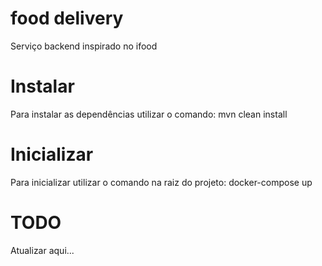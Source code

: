 # food delivery
Serviço backend inspirado no ifood

# Instalar

Para instalar as dependências utilizar o comando: mvn clean install

# Inicializar

Para inicializar utilizar o comando na raiz do projeto: docker-compose up 

# TODO
 Atualizar aqui... 